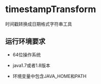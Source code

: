 # timestampTransform
时间戳转换成日期格式字符串工具

## 运行环境要求

- 64位操作系统

- java1.7或者1.8版本

- 环境变量中包含JAVA_HOME和PATH
